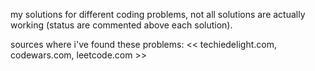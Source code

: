 my solutions for different coding problems, 
not all solutions are actually working (status are commented above each solution).

sources where i've found these problems: <<  techiedelight.com, codewars.com, leetcode.com  >>

